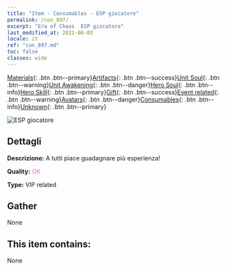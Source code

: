 ```yaml
---
title: "Item - Consumables - ESP giocatore"
permalink: /con_897/
excerpt: "Era of Chaos  ESP giocatore"
last_modified_at: 2021-06-03
locale: it
ref: "con_897.md"
toc: false
classes: wide
---
```

 [Materials](/ItemsIT/){: .btn .btn--primary}[Artifacts](/ItemsIT/Artifacts/){: .btn .btn--success}[Unit Soul](/ItemsIT/UnitSoul/){: .btn .btn--warning}[Unit Awakening](/ItemsIT/UnitAwakening/){: .btn .btn--danger}[Hero Soul](/ItemsIT/HeroSoul/){: .btn .btn--info}[Hero Skill](/ItemsIT/HeroSkill/){: .btn .btn--primary}[Gift](/ItemsIT/Gift/){: .btn .btn--success}[Event related](/ItemsIT/Events/){: .btn .btn--warning}[Avatars](/ItemsIT/Avatars/){: .btn .btn--danger}[Consumables](/ItemsIT/Consumables/){: .btn .btn--info}[Unknown](/ItemsIT/Unknown/){: .btn .btn--primary}

 ![ESP giocatore](/images/t/i_101.png)

## Dettagli
 **Descrizione:** A tutti piace guadagnare più esperienza!

 **Quality:** <span style="color: #DA70D6">OK</span>

 **Type:** VIP related

## Gather

  None

## This item contains:

  None

